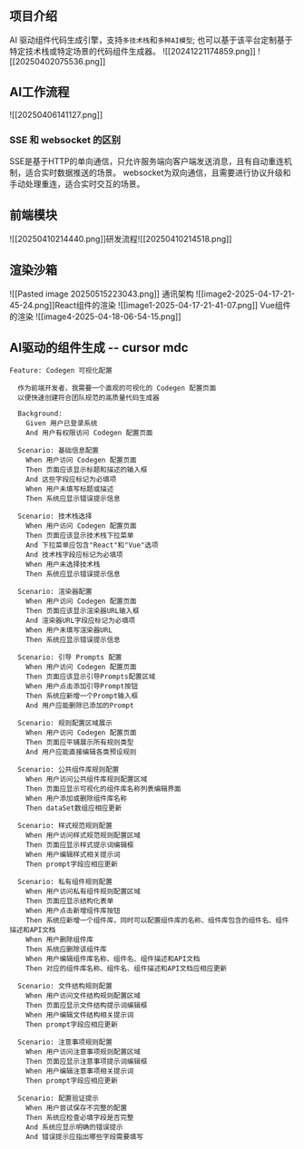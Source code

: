 ## 项目介绍
AI 驱动组件代码生成引擎，支持`多技术栈`和`多种AI模型`; 也可以基于该平台定制基于特定技术栈或特定场景的代码组件生成器。
![[20241221174859.png]]
![[20250402075536.png]]
## AI工作流程
![[20250406141127.png]]
### SSE 和 websocket 的区别
SSE是基于HTTP的单向通信，只允许服务端向客户端发送消息，且有自动重连机制，适合实时数据推送的场景。
websocket为双向通信，且需要进行协议升级和手动处理重连，适合实时交互的场景。
## 前端模块
![[20250410214440.png]]研发流程![[20250410214518.png]]
## 渲染沙箱
![[Pasted image 20250515223043.png]]
通讯架构
![[image2-2025-04-17-21-45-24.png]]React组件的渲染
![[image1-2025-04-17-21-41-07.png]]
Vue组件的渲染
![[image4-2025-04-18-06-54-15.png]]
## AI驱动的组件生成 -- cursor mdc
```Gerkin
Feature: Codegen 可视化配置

  作为前端开发者，我需要一个直观的可视化的 Codegen 配置页面
  以便快速创建符合团队规范的高质量代码生成器

  Background:
    Given 用户已登录系统
    And 用户有权限访问 Codegen 配置页面

  Scenario: 基础信息配置
    When 用户访问 Codegen 配置页面
    Then 页面应该显示标题和描述的输入框
    And 这些字段应标记为必填项
    When 用户未填写标题或描述
    Then 系统应显示错误提示信息

  Scenario: 技术栈选择
    When 用户访问 Codegen 配置页面
    Then 页面应该显示技术栈下拉菜单
    And 下拉菜单应包含"React"和"Vue"选项
    And 技术栈字段应标记为必填项
    When 用户未选择技术栈
    Then 系统应显示错误提示信息

  Scenario: 渲染器配置
    When 用户访问 Codegen 配置页面
    Then 页面应该显示渲染器URL输入框
    And 渲染器URL字段应标记为必填项
    When 用户未填写渲染器URL
    Then 系统应显示错误提示信息

  Scenario: 引导 Prompts 配置
    When 用户访问 Codegen 配置页面
    Then 页面应该显示引导Prompts配置区域
    When 用户点击添加引导Prompt按钮
    Then 系统应新增一个Prompt输入框
    And 用户应能删除已添加的Prompt

  Scenario: 规则配置区域展示
    When 用户访问 Codegen 配置页面
    Then 页面应平铺展示所有规则类型
    And 用户应能直接编辑各类预设规则

  Scenario: 公共组件库规则配置
    When 用户访问公共组件库规则配置区域
    Then 页面应显示可视化的组件库名称列表编辑界面
    When 用户添加或删除组件库名称
    Then dataSet数组应相应更新

  Scenario: 样式规范规则配置
    When 用户访问样式规范规则配置区域
    Then 页面应显示样式提示词编辑框
    When 用户编辑样式相关提示词
    Then prompt字段应相应更新

  Scenario: 私有组件规则配置
    When 用户访问私有组件规则配置区域
    Then 页面应显示结构化表单
    When 用户点击新增组件库按钮
    Then 系统应新增一个组件库，同时可以配置组件库的名称、组件库包含的组件名、组件描述和API文档
    When 用户删除组件库
    Then 系统应删除该组件库
    When 用户编辑组件库名称、组件名、组件描述和API文档
    Then 对应的组件库名称、组件名、组件描述和API文档应相应更新

  Scenario: 文件结构规则配置
    When 用户访问文件结构规则配置区域
    Then 页面应显示文件结构提示词编辑框
    When 用户编辑文件结构相关提示词
    Then prompt字段应相应更新

  Scenario: 注意事项规则配置
    When 用户访问注意事项规则配置区域
    Then 页面应显示注意事项提示词编辑框
    When 用户编辑注意事项相关提示词
    Then prompt字段应相应更新

  Scenario: 配置验证提示
    When 用户尝试保存不完整的配置
    Then 系统应检查必填字段是否完整
    And 系统应显示明确的错误提示
    And 错误提示应指出哪些字段需要填写
```
